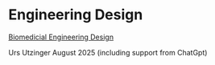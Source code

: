# Engineering Design

[Biomedicial Engineering Design](./Biomedical_Engineering_Design.md)

Urs Utzinger August 2025 (including support from ChatGpt)